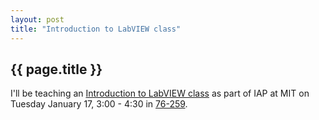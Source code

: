 ```yaml
---
layout: post
title: "Introduction to LabVIEW class"
---
```


{{ page.title }}
----------------

<!-- more start -->

I'll be teaching an <a href="http://student.mit.edu/searchiap/iap-b209.html">Introduction to LabVIEW class</a> as part of IAP at MIT on Tuesday January 17, 3:00 - 4:30 in <a href="http://whereis.mit.edu/?go=76">76-259</a>.

<!-- more end -->